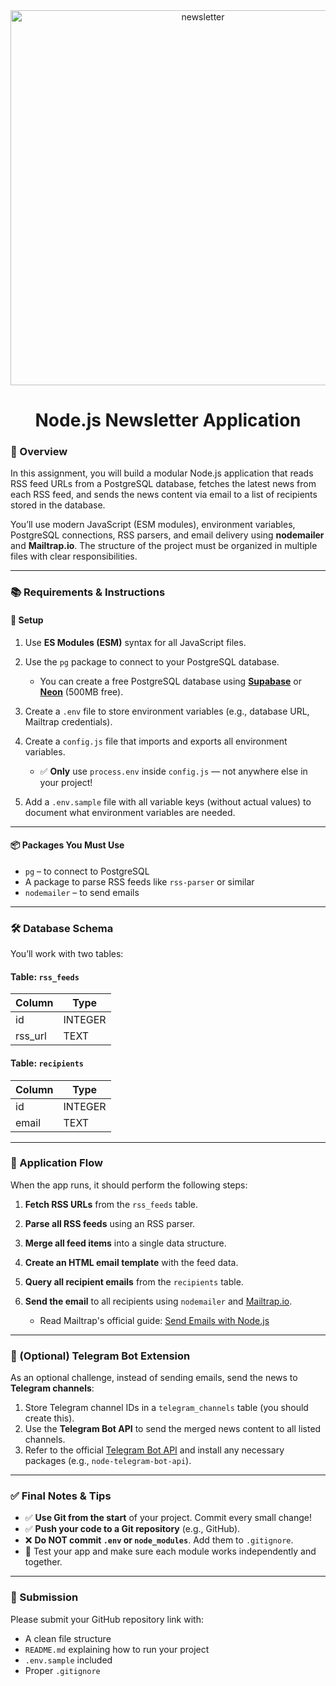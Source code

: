 <div align="center">
  <img src="https://images.unsplash.com/photo-1495020689067-958852a7765e?q=80&w=3269&auto=format&fit=crop&ixlib=rb-4.1.0&ixid=M3wxMjA3fDB8MHxwaG90by1wYWdlfHx8fGVufDB8fHx8fA%3D%3D" alt="newsletter" width="600" />
  <h1>Node.js Newsletter Application</h1>
</div>

### 📌 Overview

In this assignment, you will build a modular Node.js application that reads RSS feed URLs from a PostgreSQL database, fetches the latest news from each RSS feed, and sends the news content via email to a list of recipients stored in the database.

You’ll use modern JavaScript (ESM modules), environment variables, PostgreSQL connections, RSS parsers, and email delivery using **nodemailer** and **Mailtrap.io**. The structure of the project must be organized in multiple files with clear responsibilities.

---

### 📚 Requirements & Instructions

#### 🔧 Setup

1. Use **ES Modules (ESM)** syntax for all JavaScript files.
2. Use the `pg` package to connect to your PostgreSQL database.

   * You can create a free PostgreSQL database using **[Supabase](https://supabase.com)** or **[Neon](https://neon.tech)** (500MB free).
3. Create a `.env` file to store environment variables (e.g., database URL, Mailtrap credentials).
4. Create a `config.js` file that imports and exports all environment variables.

   * ✅ **Only** use `process.env` inside `config.js` — not anywhere else in your project!
5. Add a `.env.sample` file with all variable keys (without actual values) to document what environment variables are needed.

---

#### 📦 Packages You Must Use

* `pg` – to connect to PostgreSQL
* A package to parse RSS feeds like `rss-parser` or similar
* `nodemailer` – to send emails

---

### 🛠 Database Schema

You’ll work with two tables:

#### Table: `rss_feeds`

| Column   | Type    |
| -------- | ------- |
| id       | INTEGER |
| rss\_url | TEXT    |

#### Table: `recipients`

| Column | Type    |
| ------ | ------- |
| id     | INTEGER |
| email  | TEXT    |

---

### 🔄 Application Flow

When the app runs, it should perform the following steps:

1. **Fetch RSS URLs** from the `rss_feeds` table.
2. **Parse all RSS feeds** using an RSS parser.
3. **Merge all feed items** into a single data structure.
4. **Create an HTML email template** with the feed data.
5. **Query all recipient emails** from the `recipients` table.
6. **Send the email** to all recipients using `nodemailer` and [Mailtrap.io](https://mailtrap.io/).

   * Read Mailtrap's official guide: [Send Emails with Node.js](https://mailtrap.io/blog/send-emails-with-nodejs/)

---

### 🤖 (Optional) Telegram Bot Extension

As an optional challenge, instead of sending emails, send the news to **Telegram channels**:

1. Store Telegram channel IDs in a `telegram_channels` table (you should create this).
2. Use the **Telegram Bot API** to send the merged news content to all listed channels.
3. Refer to the official [Telegram Bot API](https://core.telegram.org/bots/api) and install any necessary packages (e.g., `node-telegram-bot-api`).

---

### ✅ Final Notes & Tips

* ✅ **Use Git from the start** of your project. Commit every small change!
* ✅ **Push your code to a Git repository** (e.g., GitHub).
* ❌ **Do NOT commit `.env` or `node_modules`**. Add them to `.gitignore`.
* 🧪 Test your app and make sure each module works independently and together.

---

### 📂 Submission

Please submit your GitHub repository link with:

* A clean file structure
* `README.md` explaining how to run your project
* `.env.sample` included
* Proper `.gitignore`


